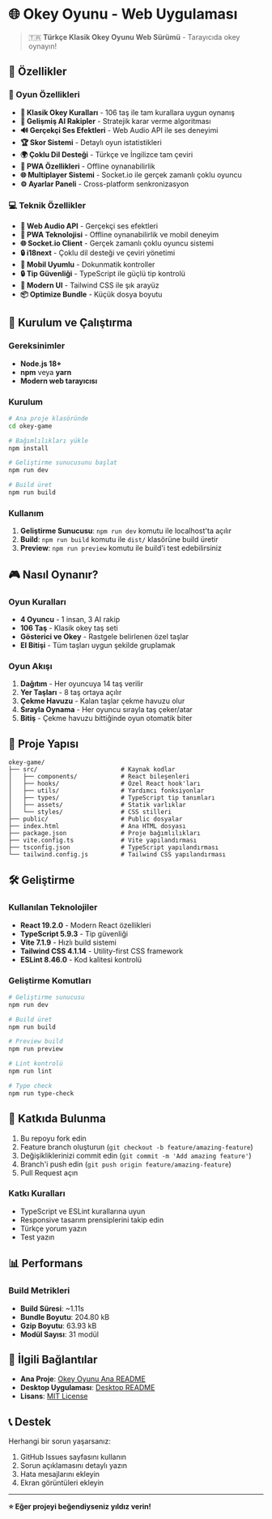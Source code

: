 # 🌐 Okey Oyunu - Web Uygulaması

> 🇹🇷 **Türkçe Klasik Okey Oyunu Web Sürümü** - Tarayıcıda okey oynayın!

## 🌟 Özellikler

### 🎯 Oyun Özellikleri

- **🎲 Klasik Okey Kuralları** - 106 taş ile tam kurallara uygun oynanış
- **🤖 Gelişmiş AI Rakipler** - Stratejik karar verme algoritması
- **🔊 Gerçekçi Ses Efektleri** - Web Audio API ile ses deneyimi
- **🏆 Skor Sistemi** - Detaylı oyun istatistikleri
- **🌍 Çoklu Dil Desteği** - Türkçe ve İngilizce tam çeviri
- **📱 PWA Özellikleri** - Offline oynanabilirlik
- **🌐 Multiplayer Sistemi** - Socket.io ile gerçek zamanlı çoklu oyuncu
- **⚙️ Ayarlar Paneli** - Cross-platform senkronizasyon

### 💻 Teknik Özellikler

- **🎵 Web Audio API** - Gerçekçi ses efektleri
- **📱 PWA Teknolojisi** - Offline oynanabilirlik ve mobil deneyim
- **🌐 Socket.io Client** - Gerçek zamanlı çoklu oyuncu sistemi
- **🔒 i18next** - Çoklu dil desteği ve çeviri yönetimi
- **📱 Mobil Uyumlu** - Dokunmatik kontroller
- **🔒 Tip Güvenliği** - TypeScript ile güçlü tip kontrolü
- **🎨 Modern UI** - Tailwind CSS ile şık arayüz
- **📦 Optimize Bundle** - Küçük dosya boyutu

## 🚀 Kurulum ve Çalıştırma

### Gereksinimler

- **Node.js 18+**
- **npm** veya **yarn**
- **Modern web tarayıcısı**

### Kurulum

```bash
# Ana proje klasöründe
cd okey-game

# Bağımlılıkları yükle
npm install

# Geliştirme sunucusunu başlat
npm run dev

# Build üret
npm run build
```

### Kullanım

1. **Geliştirme Sunucusu**: `npm run dev` komutu ile localhost'ta açılır
2. **Build**: `npm run build` komutu ile `dist/` klasörüne build üretir
3. **Preview**: `npm run preview` komutu ile build'i test edebilirsiniz

## 🎮 Nasıl Oynanır?

### Oyun Kuralları

- **4 Oyuncu** - 1 insan, 3 AI rakip
- **106 Taş** - Klasik okey taş seti
- **Gösterici ve Okey** - Rastgele belirlenen özel taşlar
- **El Bitişi** - Tüm taşları uygun şekilde gruplamak

### Oyun Akışı

1. **Dağıtım** - Her oyuncuya 14 taş verilir
2. **Yer Taşları** - 8 taş ortaya açılır
3. **Çekme Havuzu** - Kalan taşlar çekme havuzu olur
4. **Sırayla Oynama** - Her oyuncu sırayla taş çeker/atar
5. **Bitiş** - Çekme havuzu bittiğinde oyun otomatik biter

## 📁 Proje Yapısı

```plaintext
okey-game/
├── src/                       # Kaynak kodlar
│   ├── components/            # React bileşenleri
│   ├── hooks/                 # Özel React hook'ları
│   ├── utils/                 # Yardımcı fonksiyonlar
│   ├── types/                 # TypeScript tip tanımları
│   ├── assets/                # Statik varlıklar
│   └── styles/                # CSS stilleri
├── public/                    # Public dosyalar
├── index.html                 # Ana HTML dosyası
├── package.json               # Proje bağımlılıkları
├── vite.config.ts             # Vite yapılandırması
├── tsconfig.json              # TypeScript yapılandırması
└── tailwind.config.js         # Tailwind CSS yapılandırması
```

## 🛠️ Geliştirme

### Kullanılan Teknolojiler

- **React 19.2.0** - Modern React özellikleri
- **TypeScript 5.9.3** - Tip güvenliği
- **Vite 7.1.9** - Hızlı build sistemi
- **Tailwind CSS 4.1.14** - Utility-first CSS framework
- **ESLint 8.46.0** - Kod kalitesi kontrolü

### Geliştirme Komutları

```bash
# Geliştirme sunucusu
npm run dev

# Build üret
npm run build

# Preview build
npm run preview

# Lint kontrolü
npm run lint

# Type check
npm run type-check
```

## 🤝 Katkıda Bulunma

1. Bu repoyu fork edin
2. Feature branch oluşturun (`git checkout -b feature/amazing-feature`)
3. Değişikliklerinizi commit edin (`git commit -m 'Add amazing feature'`)
4. Branch'i push edin (`git push origin feature/amazing-feature`)
5. Pull Request açın

### Katkı Kuralları

- TypeScript ve ESLint kurallarına uyun
- Responsive tasarım prensiplerini takip edin
- Türkçe yorum yazın
- Test yazın

## 📊 Performans

### Build Metrikleri

- **Build Süresi**: ~1.11s
- **Bundle Boyutu**: 204.80 kB
- **Gzip Boyutu**: 63.93 kB
- **Modül Sayısı**: 31 modül

## 🔗 İlgili Bağlantılar

- **Ana Proje**: [Okey Oyunu Ana README](../README.md)
- **Desktop Uygulaması**: [Desktop README](../okey-desktop/README.md)
- **Lisans**: [MIT License](../LICENSE)

## 📞 Destek

Herhangi bir sorun yaşarsanız:

1. GitHub Issues sayfasını kullanın
2. Sorun açıklamasını detaylı yazın
3. Hata mesajlarını ekleyin
4. Ekran görüntüleri ekleyin

---

**⭐ Eğer projeyi beğendiyseniz yıldız verin!**
